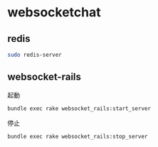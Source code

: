 # websocketchat

## redis
```bash
sudo redis-server
```

## websocket-rails
起動
```bash
bundle exec rake websocket_rails:start_server
```
停止
```bash
bundle exec rake websocket_rails:stop_server
```